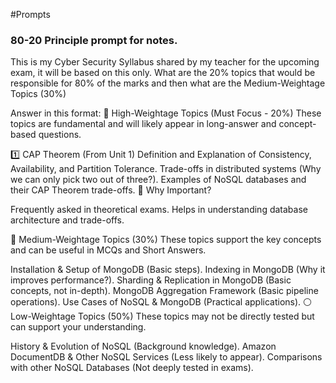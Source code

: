 #Prompts
<h3>80-20 Principle prompt for notes. </h3>
  <p>This is my Cyber Security Syllabus shared by my teacher for the upcoming exam, it will be based on this only. What are the 20% topics that would be responsible for 80% of the marks and then      what are the Medium-Weightage Topics (30%)
  
  
  Answer in this format:
  🔴 High-Weightage Topics (Must Focus - 20%)
  These topics are fundamental and will likely appear in long-answer and concept-based questions.
  
  1️⃣ CAP Theorem (From Unit 1)
  Definition and Explanation of Consistency, Availability, and Partition Tolerance.
  Trade-offs in distributed systems (Why we can only pick two out of three?).
  Examples of NoSQL databases and their CAP Theorem trade-offs.
  📌 Why Important?
  
  Frequently asked in theoretical exams.
  Helps in understanding database architecture and trade-offs.
  
  🔵 Medium-Weightage Topics (30%)
  These topics support the key concepts and can be useful in MCQs and Short Answers.
  
  Installation & Setup of MongoDB (Basic steps).
  Indexing in MongoDB (Why it improves performance?).
  Sharding & Replication in MongoDB (Basic concepts, not in-depth).
  MongoDB Aggregation Framework (Basic pipeline operations).
  Use Cases of NoSQL & MongoDB (Practical applications).
  ⚪️ Low-Weightage Topics (50%)
  These topics may not be directly tested but can support your understanding.
  
  History & Evolution of NoSQL (Background knowledge).
  Amazon DocumentDB & Other NoSQL Services (Less likely to appear).
  Comparisons with other NoSQL Databases (Not deeply tested in exams).
  </p>
